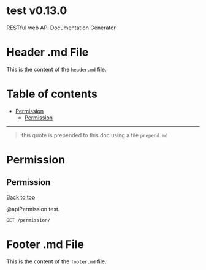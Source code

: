 <a name="top"></a>
# test v0.13.0

RESTful web API Documentation Generator

# Header .md File

This is the content of the `header.md` file.

# Table of contents

- [Permission](#Permission)
  - [Permission](#Permission)

___

 > this quote is prepended to this doc using a file `prepend.md`

# <a name='Permission'></a> Permission

## <a name='Permission'></a> Permission
[Back to top](#top)

<p>@apiPermission test.</p>

```
GET /permission/
```

# Footer .md File

This is the content of the `footer.md` file.
